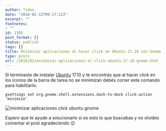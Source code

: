 ```yaml
---
author: fideo
date: "2018-02-12T09:17:12Z"
excerpt: ""
footnotes:
- ""
id: 1305
post_format: []
status: publish
tags: []
title: Minimizar aplicaciones al hacer click en Ubuntu 17.10 con Gnome
type: posts
url: /2018/02/minimizar-aplicaciones-al-click-ubuntu-17-10-gnome.html
---
```


Si terminaste de instalar [Ubuntu](/tags/#ubuntu) 17.10 y te encontrás que al hacer click en los íconos de la barra de tarea no se minimizan debés correr este comando para habilitarlo.

`gsettings set org.gnome.shell.extensions.dash-to-dock click-action 'minimize'`

![minimizar aplicaciones click ubuntu gnome](/assets/uploads/2017/11/cabeceraUbuntu.jpg "minimizar aplicaciones click ubuntu gnome")

Espero que te ayude a solucionarlo si es esto lo que buscabas y no olvides comentar el post agradeciendo 😉
